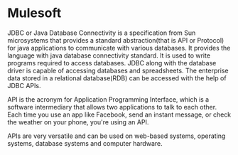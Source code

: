 # Mulesoft

JDBC or Java Database Connectivity is a specification from Sun microsystems that provides a standard abstraction(that is API or Protocol) for java applications to communicate with various databases. It provides the language with java database connectivity standard. It is used to write programs required to access databases. JDBC along with the database driver is capable of accessing databases and spreadsheets. The enterprise data stored in a relational database(RDB) can be accessed with the help of JDBC APIs.

API is the acronym for Application Programming Interface, which is a software intermediary that allows two applications to talk to each other. Each time you use an app like Facebook, send an instant message, or check the weather on your phone, you're using an API.

APIs are very versatile and can be used on web-based systems, operating systems, database systems and computer hardware.

